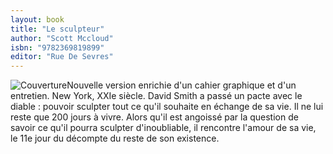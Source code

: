 ```yaml
---
layout: book
title: "Le sculpteur"
author: "Scott Mccloud"
isbn: "9782369819899"
editor: "Rue De Sevres"
---
```

![Couverture](/img/9782369819899.jpg)Nouvelle version enrichie d'un cahier graphique et d'un entretien. New York, XXIe siècle. David Smith a passé un pacte avec le diable : pouvoir sculpter tout ce qu'il souhaite en échange de sa vie. Il ne lui reste que 200 jours à vivre. Alors qu'il est angoissé par la question de savoir ce qu'il pourra sculpter d'inoubliable, il rencontre l'amour de sa vie, le 11e jour du décompte du reste de son existence.
